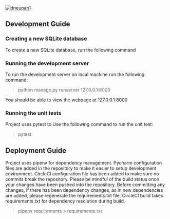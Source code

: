 [![dneupan1](https://circleci.com/gh/dneupan1/django_test.svg?style=svg)](https://app.circleci.com/pipelines/github/dneupan1/django_test)
## Development Guide
### Creating a new SQLite database
To create a new SQLite database, run the following command

### Running the development server
To run the development server on local machine run the following command:
> python manage.py runserver  127.0.0.1:8000

You should be able to view the webpage at 127.0.0.1:8000

### Running the unit tests
Project uses pytest to Use the following command to run the unit test:
>pytest

 

## Deployment Guide
Project uses pipenv for dependency management. Pycharm configuration files are added in the repository to make it easier
to setup development environment.
CircleCI configuration file has been added to make sure no commits break the repository. Please be mindful of the
build status once your changes have been pushed into the repository.
Before committing any changes, if there has been dependency changes, as in new dependencies are added, please regenerate
the requirements.txt file. CircleCI build takes requirements.txt for dependency resolution during build.
> pipenv requirements > requirements.txt



